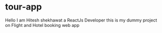 # tour-app
Hello I am Hitesh shekhawat a ReactJs Developer this is my dummy project on Flight and Hotel booking web app
